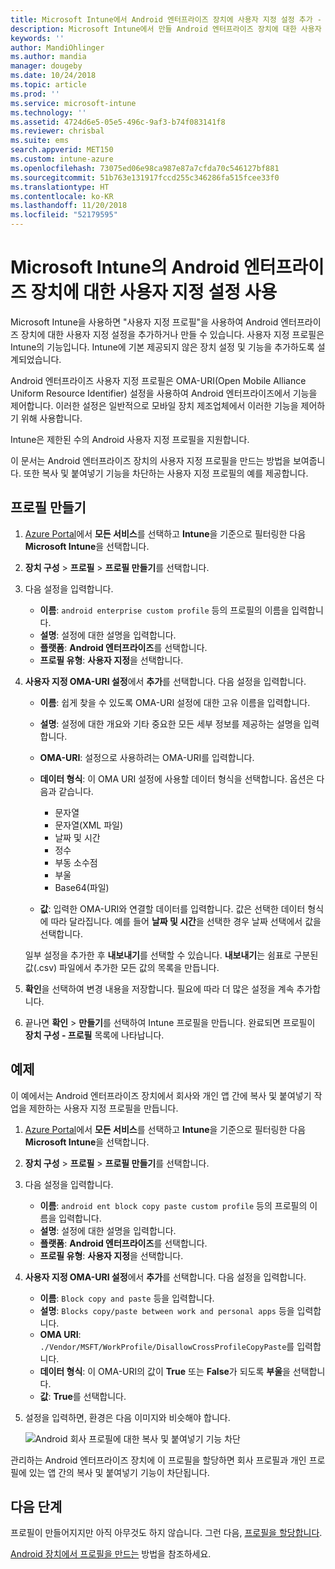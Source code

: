 ```yaml
---
title: Microsoft Intune에서 Android 엔터프라이즈 장치에 사용자 지정 설정 추가 - Azure | Microsoft Docs
description: Microsoft Intune에서 만들 Android 엔터프라이즈 장치에 대한 사용자 지정 프로필을 추가하거나 만듭니다.
keywords: ''
author: MandiOhlinger
ms.author: mandia
manager: dougeby
ms.date: 10/24/2018
ms.topic: article
ms.prod: ''
ms.service: microsoft-intune
ms.technology: ''
ms.assetid: 4724d6e5-05e5-496c-9af3-b74f083141f8
ms.reviewer: chrisbal
ms.suite: ems
search.appverid: MET150
ms.custom: intune-azure
ms.openlocfilehash: 73075ed06e98ca987e87a7cfda70c546127bf881
ms.sourcegitcommit: 51b763e131917fccd255c346286fa515fcee33f0
ms.translationtype: HT
ms.contentlocale: ko-KR
ms.lasthandoff: 11/20/2018
ms.locfileid: "52179595"
---
```

# <a name="use-custom-settings-for-android-enterprise-devices-in-microsoft-intune"></a>Microsoft Intune의 Android 엔터프라이즈 장치에 대한 사용자 지정 설정 사용

Microsoft Intune을 사용하면 "사용자 지정 프로필"을 사용하여 Android 엔터프라이즈 장치에 대한 사용자 지정 설정을 추가하거나 만들 수 있습니다. 사용자 지정 프로필은 Intune의 기능입니다. Intune에 기본 제공되지 않은 장치 설정 및 기능을 추가하도록 설계되었습니다.

Android 엔터프라이즈 사용자 지정 프로필은 OMA-URI(Open Mobile Alliance Uniform Resource Identifier) 설정을 사용하여 Android 엔터프라이즈에서 기능을 제어합니다. 이러한 설정은 일반적으로 모바일 장치 제조업체에서 이러한 기능을 제어하기 위해 사용합니다.

Intune은 제한된 수의 Android 사용자 지정 프로필을 지원합니다.

이 문서는 Android 엔터프라이즈 장치의 사용자 지정 프로필을 만드는 방법을 보여줍니다. 또한 복사 및 붙여넣기 기능을 차단하는 사용자 지정 프로필의 예를 제공합니다.

## <a name="create-the-profile"></a>프로필 만들기

1. [Azure Portal](https://portal.azure.com)에서 **모든 서비스**를 선택하고 **Intune**을 기준으로 필터링한 다음 **Microsoft Intune**을 선택합니다.
2. **장치 구성** > **프로필** > **프로필 만들기**를 선택합니다.
3. 다음 설정을 입력합니다.

    - **이름**: `android enterprise custom profile` 등의 프로필의 이름을 입력합니다.
    - **설명**: 설정에 대한 설명을 입력합니다.
    - **플랫폼**: **Android 엔터프라이즈**를 선택합니다.
    - **프로필 유형**: **사용자 지정**을 선택합니다.

4. **사용자 지정 OMA-URI 설정**에서 **추가**를 선택합니다. 다음 설정을 입력합니다.

    - **이름**: 쉽게 찾을 수 있도록 OMA-URI 설정에 대한 고유 이름을 입력합니다.
    - **설명**: 설정에 대한 개요와 기타 중요한 모든 세부 정보를 제공하는 설명을 입력합니다.
    - **OMA-URI**: 설정으로 사용하려는 OMA-URI를 입력합니다.
    - **데이터 형식**: 이 OMA URI 설정에 사용할 데이터 형식을 선택합니다. 옵션은 다음과 같습니다.

      - 문자열
      - 문자열(XML 파일)
      - 날짜 및 시간
      - 정수
      - 부동 소수점
      - 부울
      - Base64(파일)

    - **값**: 입력한 OMA-URI와 연결할 데이터를 입력합니다. 값은 선택한 데이터 형식에 따라 달라집니다. 예를 들어 **날짜 및 시간**을 선택한 경우 날짜 선택에서 값을 선택합니다.

    일부 설정을 추가한 후 **내보내기**를 선택할 수 있습니다. **내보내기**는 쉼표로 구분된 값(.csv) 파일에서 추가한 모든 값의 목록을 만듭니다.

5. **확인**을 선택하여 변경 내용을 저장합니다. 필요에 따라 더 많은 설정을 계속 추가합니다.
6. 끝나면 **확인** > **만들기**를 선택하여 Intune 프로필을 만듭니다. 완료되면 프로필이 **장치 구성 - 프로필** 목록에 나타납니다.

## <a name="example"></a>예제

이 예에서는 Android 엔터프라이즈 장치에서 회사와 개인 앱 간에 복사 및 붙여넣기 작업을 제한하는 사용자 지정 프로필을 만듭니다.

1. [Azure Portal](https://portal.azure.com)에서 **모든 서비스**를 선택하고 **Intune**을 기준으로 필터링한 다음 **Microsoft Intune**을 선택합니다.
2. **장치 구성** > **프로필** > **프로필 만들기**를 선택합니다.
3. 다음 설정을 입력합니다.

    - **이름**: `android ent block copy paste custom profile` 등의 프로필의 이름을 입력합니다.
    - **설명**: 설정에 대한 설명을 입력합니다.
    - **플랫폼**: **Android 엔터프라이즈**를 선택합니다.
    - **프로필 유형**: **사용자 지정**을 선택합니다.

4. **사용자 지정 OMA-URI 설정**에서 **추가**를 선택합니다. 다음 설정을 입력합니다.

    - **이름**: `Block copy and paste` 등을 입력합니다.
    - **설명**: `Blocks copy/paste between work and personal apps` 등을 입력합니다.
    - **OMA URI**: `./Vendor/MSFT/WorkProfile/DisallowCrossProfileCopyPaste`를 입력합니다.
    - **데이터 형식**: 이 OMA-URI의 값이 **True** 또는 **False**가 되도록 **부울**을 선택합니다.
    - **값**: **True**를 선택합니다.

5. 설정을 입력하면, 환경은 다음 이미지와 비슷해야 합니다.

    ![Android 회사 프로필에 대한 복사 및 붙여넣기 기능 차단](./media/custom-policy-afw-copy-paste.png)

관리하는 Android 엔터프라이즈 장치에 이 프로필을 할당하면 회사 프로필과 개인 프로필에 있는 앱 간의 복사 및 붙여넣기 기능이 차단됩니다.

## <a name="next-steps"></a>다음 단계

프로필이 만들어지지만 아직 아무것도 하지 않습니다. 그런 다음, [프로필을 할당합니다](device-profile-assign.md).

[Android 장치에서 프로필을 만드는](custom-settings-android.md) 방법을 참조하세요.